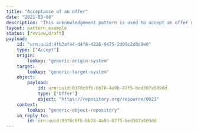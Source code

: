 ```yaml
---
title: "Acceptance of an offer"
date: "2021-03-08"
description: "This acknowledgement pattern is used to accept an offer made in a previous notification."
layout: pattern_example
status: [review,draft]
payload:
    id: "urn:uuid:4fb3af44-d4f8-4226-9475-2d09c2d8d9e0"
    type: ["Accept"]
    origin:
        lookup: "generic-origin-system"
    target:
        lookup: "generic-target-system"
    object:
        payload:
            id: urn:uuid:0370c0fb-bb78-4a9b-87f5-bed307a509dd
            type: ['Offer']
            object: "https://repository.org/resource/0021"
    context:
        lookup: "generic-object-repository"
    in_reply_to:
        id: urn:uuid:0370c0fb-bb78-4a9b-87f5-bed307a509dd
---
```


